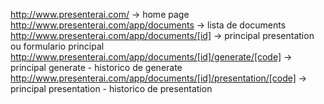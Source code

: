 http://www.presenterai.com/ -> home page
http://www.presenterai.com/app/documents -> lista de documents
http://www.presenterai.com/app/documents/[id] -> principal presentation ou formulario principal
http://www.presenterai.com/app/documents/[id]/generate/[code] -> principal generate - historico de generate
http://www.presenterai.com/app/documents/[id]/presentation/[code] -> principal presentation - historico de presentation